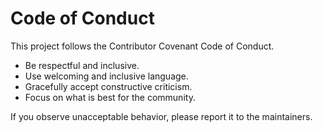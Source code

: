 # Code of Conduct

This project follows the Contributor Covenant Code of Conduct.

- Be respectful and inclusive.
- Use welcoming and inclusive language.
- Gracefully accept constructive criticism.
- Focus on what is best for the community.

If you observe unacceptable behavior, please report it to the maintainers.
